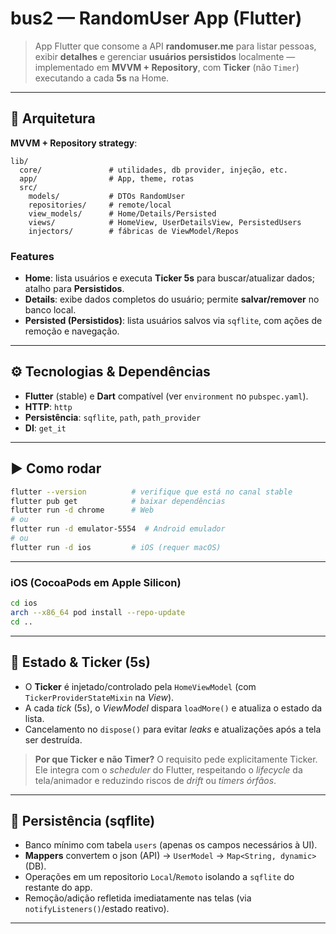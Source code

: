 # bus2 — RandomUser App (Flutter)

> App Flutter que consome a API **randomuser.me** para listar pessoas, exibir **detalhes** e gerenciar **usuários persistidos** localmente — implementado em **MVVM + Repository**, com **Ticker** (não `Timer`) executando a cada **5s** na Home.

---

## 🧱 Arquitetura

**MVVM + Repository strategy**:

```
lib/
  core/               # utilidades, db provider, injeção, etc.
  app/                # App, theme, rotas
  src/
    models/           # DTOs RandomUser
    repositories/     # remote/local 
    view_models/      # Home/Details/Persisted
    views/            # HomeView, UserDetailsView, PersistedUsers
    injectors/        # fábricas de ViewModel/Repos
```

### Features

- **Home**: lista usuários e executa **Ticker 5s** para buscar/atualizar dados; atalho para **Persistidos**.
- **Details**: exibe dados completos do usuário; permite **salvar/remover** no banco local.
- **Persisted (Persistidos)**: lista usuários salvos via `sqflite`, com ações de remoção e navegação.

---

## ⚙️ Tecnologias & Dependências

- **Flutter** (stable) e **Dart** compatível (ver `environment` no `pubspec.yaml`).
- **HTTP**: `http`
- **Persistência**: `sqflite`, `path`, `path_provider`
- **DI**: `get_it`

---

## ▶️ Como rodar

```bash
flutter --version          # verifique que está no canal stable
flutter pub get            # baixar dependências
flutter run -d chrome      # Web
# ou
flutter run -d emulator-5554  # Android emulador
# ou
flutter run -d ios         # iOS (requer macOS)
```

---

### iOS (CocoaPods em Apple Silicon)
```bash
cd ios
arch --x86_64 pod install --repo-update
cd ..
```

---

## 🧠 Estado & **Ticker** (5s)

- O **Ticker** é injetado/controlado pela `HomeViewModel` (com `TickerProviderStateMixin` na *View*).
- A cada *tick* (5s), o *ViewModel* dispara `loadMore()` e atualiza o estado da lista.
- Cancelamento no `dispose()` para evitar *leaks* e atualizações após a tela ser destruída.

> **Por que Ticker e não Timer?** O requisito pede explicitamente Ticker. Ele integra com o *scheduler* do Flutter, respeitando o *lifecycle* da tela/animador e reduzindo riscos de *drift* ou *timers órfãos*.

---

## 💾 Persistência (sqflite)

- Banco mínimo com tabela `users` (apenas os campos necessários à UI).
- **Mappers** convertem o json (API) → `UserModel` → `Map<String, dynamic>` (DB).
- Operações em um repositorio `Local`/`Remoto` isolando a `sqflite` do restante do app.
- Remoção/adição refletida imediatamente nas telas (via `notifyListeners()`/estado reativo).

---



